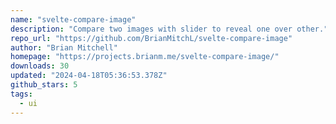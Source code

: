 ```yaml
---
name: "svelte-compare-image"
description: "Compare two images with slider to reveal one over other."
repo_url: "https://github.com/BrianMitchL/svelte-compare-image"
author: "Brian Mitchell"
homepage: "https://projects.brianm.me/svelte-compare-image/"
downloads: 30
updated: "2024-04-18T05:36:53.378Z"
github_stars: 5
tags: 
  - ui
---
```

